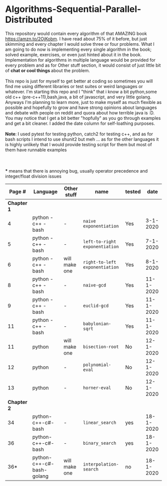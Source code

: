 # Algorithms-Sequential-Parallel-Distributed

This repository would contain every algorithm of that AMAZING book https://amzn.to/2OjKobm. I have read about 75% of it before, but just skimming and every chapter I would solve three or four problems. What I am going to do now is implementing every single algorithm in the book; solved example, exercises, or even just hinted about it in the book.
</br>
Implementation for algorithms in multiple language would be provided for every problem and as for Other stuff section, it would consist of just little bit of <b>chat or cool things </b> about the problem.</br></br>
This repo is just for myself to get better at coding so sometimes you will find me using different libraries or test suites or weird languages or whatever. I'm starting this repo and I "think" that i know a bit python,some old c++ (pre-c++11),bash,java, a bit of javascript, and very little golang. Anyways I'm planning to learn more, just to make myself as much flexible as possible and hopefully to grow and have strong opinions about languages and debate with people on reddit and quora about how terrible java is :D. You may notice that I get a bit better "hopfully" as you go through examples and get a bit cleaner. I added the date column for self-loathing purposes.
</br></br>
<b>Note</b>: I used pytest for testing python, catch2 for testing c++, and as for bash scripts I intend to use shunit2 but meh ... as for the other languages it is highly unlikely that I would provide testing script for them but most of them have runnable examples
</br></br>
</br></br>
<b>*</b> means that there is annoying bug, usually operator precedence and integer/float division issues



|**Page #**|**Language**|**Other stuff**|**name**|**tested**|**date**|
|---|---|---|---|---|---|
|**Chapter 1**||||||
| 4 |python - c++ - bash|-|`naive exponentiation`|Yes|3-1-2020|
| 5 |python - c++ - bash|-|`left-to-right exponentiation`|Yes|7-1-2020|
| 6 |python - c++ - bash|will make one|`right-to-left exponentiation`|Yes|8-1-2020|
| 8 |python - c++ - bash|-|`naive-gcd`|Yes|11-1-2020|
| 9 |python - c++ - bash|-|`euclid-gcd`|Yes|11-1-2020|
| 11 |python - c++ - bash|-|`babylonian-sqrt`|Yes|11-1-2020|
| 11 |python |will make one|`bisection-root`|No|12-1-2020|
| 12 |python |-|`polynomial-eval`|No|12-1-2020|
| 13 |python |-|`horner-eval`|No|12-1-2020|
|**Chapter 2**||||||
|34|python-c++-c#-bash|-|`linear_search`|yes|18-1-2020|
|36|python-c++-c#-bash|-|`binary_search`|yes|18-1-2020|
|36*|python-c++-c#-bash-golang|will make one|`interpolation-search`|no|18-1-2020|







